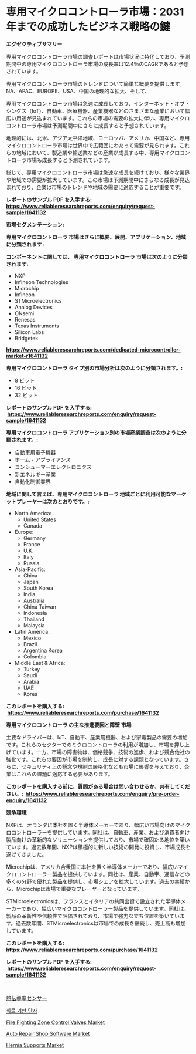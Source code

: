 <p><h1>専用マイクロコントローラ市場：2031年までの成功したビジネス戦略の鍵</h1></p><p><strong>エグゼクティブサマリー</strong></p>
<p><p>専用マイクロコントローラ市場の調査レポートは市場状況に特化しており、予測期間中の専用マイクロコントローラ市場の成長率は12.4％のCAGRであると予想されています。</p><p>専用マイクロコントローラ市場のトレンドについて簡単な概要を提供します。NA、APAC、EUROPE、USA、中国の地理的な拡大、そして、</p><p>専用マイクロコントローラ市場は急速に成長しており、インターネット・オブ・シングス（IoT）、自動車、医療機器、産業機器などのさまざまな産業において幅広い用途が見込まれています。これらの市場の需要の拡大に伴い、専用マイクロコントローラ市場は予測期間中にさらに成長すると予想されています。</p><p>地理的には、北米、アジア太平洋地域、ヨーロッパ、アメリカ、中国など、専用マイクロコントローラ市場は世界中で広範囲にわたって需要が見られます。これらの地域において、製造業や輸送業などの産業が成長する中、専用マイクロコントローラ市場も成長すると予測されています。</p><p>総じて、専用マイクロコントローラ市場は急速な成長を続けており、様々な業界や地域での需要が拡大しています。この市場は予測期間中にさらなる成長が見込まれており、企業は市場のトレンドや地域の需要に適応することが重要です。</p></p>
<p><strong>レポートのサンプル PDF を入手する: <a href="https://www.reliableresearchreports.com/enquiry/request-sample/1641132">https://www.reliableresearchreports.com/enquiry/request-sample/1641132</a></strong></p>
<p><strong>市場セグメンテーション:</strong></p>
<p><strong> 専用マイクロコントローラ 市場はさらに概要、展開、アプリケーション、地域に分類されます :</strong></p>
<p><strong>コンポーネントに関しては、 専用マイクロコントローラ 市場は次のように分類されます: &nbsp;</strong></p>
<p><ul><li>NXP</li><li>Infineon Technologies</li><li>Microchip</li><li>Infineon</li><li>STMicroelectronics</li><li>Analog Devices</li><li>ONsemi</li><li>Renesas</li><li>Texas Instruments</li><li>Silicon Labs</li><li>Bridgetek</li></ul></p>
<p><strong><a href="https://www.reliableresearchreports.com/dedicated-microcontroller-market-r1641132">https://www.reliableresearchreports.com/dedicated-microcontroller-market-r1641132</a></strong></p>
<p><strong> 専用マイクロコントローラ タイプ別の市場分析は次のように分類されます。:</strong></p>
<p><ul><li>8 ビット</li><li>16 ビット</li><li>32 ビット</li></ul></p>
<p><strong>レポートのサンプル PDF を入手する: &nbsp;<a href="https://www.reliableresearchreports.com/enquiry/request-sample/1641132">https://www.reliableresearchreports.com/enquiry/request-sample/1641132</a></strong></p>
<p><strong> 専用マイクロコントローラ アプリケーション別の市場産業調査は次のように分類されます。:</strong></p>
<p><ul><li>自動車用電子機器</li><li>ホーム・アプライアンス</li><li>コンシューマーエレクトロニクス</li><li>新エネルギー産業</li><li>自動化制御業界</li></ul></p>
<p><strong>地域に関して言えば、専用マイクロコントローラ 地域ごとに利用可能なマーケットプレーヤーは次のとおりです。:</strong></p>
<p><ul>
    <li>
        North America:
        <ul>
            <li>United States</li>
            <li>Canada</li>
        </ul>
    </li>
    <li>
        Europe:
        <ul>
            <li>Germany</li>
            <li>France</li>
            <li>U.K.</li>
            <li>Italy</li>
            <li>Russia</li>
        </ul>
    </li>
    <li>
        Asia-Pacific:
        <ul>
            <li>China</li>
            <li>Japan</li>
            <li>South Korea</li>
            <li>India</li>
            <li>Australia</li>
            <li>China Taiwan</li>
            <li>Indonesia</li>
            <li>Thailand</li>
            <li>Malaysia</li>
        </ul>
    </li>
    <li>
        Latin America:
        <ul>
            <li>Mexico</li>
            <li>Brazil</li>
            <li>Argentina Korea</li>
            <li>Colombia</li>
        </ul>
    </li>
    <li>
        Middle East & Africa:
        <ul>
            <li>Turkey</li>
            <li>Saudi</li>
            <li>Arabia</li>
            <li>UAE</li>
            <li>Korea</li>
        </ul>
    </li>
    </ul></p>
<p><strong>このレポートを購入する: &nbsp;<a href="https://www.reliableresearchreports.com/purchase/1641132">https://www.reliableresearchreports.com/purchase/1641132</a></strong></p>
<p><strong>専用マイクロコントローラ の主な推進要因と障壁 市場</strong></p>
<p><p>主要なドライバーは、IoT、自動車、産業用機器、および家電製品の需要の増加です。これらのセクターでのミクロコントローラの利用が増加し、市場を押し上げています。一方、市場の障害物は、価格競争、技術の進歩、および競合他社の強化です。これらの要因が市場を制約し、成長に対する課題となっています。さらに、セキュリティ上の懸念や規制の厳格化なども市場に影響を与えており、企業はこれらの課題に適応する必要があります。</p></p>
<p><strong>このレポートを購入する前に、質問がある場合は問い合わせるか、共有してください。:&nbsp; <a href="https://www.reliableresearchreports.com/enquiry/pre-order-enquiry/1641132">https://www.reliableresearchreports.com/enquiry/pre-order-enquiry/1641132</a></strong></p>
<p><strong>競争環境</strong></p>
<p><p>NXPは、オランダに本社を置く半導体メーカーであり、幅広い市場向けのマイクロコントローラーを提供しています。同社は、自動車、産業、および消費者向け製品向けの革新的なソリューションを提供しており、市場で確固たる地位を築いています。過去数年間、NXPは積極的に新しい技術の開発に投資し、市場成長を遂げてきました。</p><p>Microchipは、アメリカ合衆国に本社を置く半導体メーカーであり、幅広いマイクロコントローラー製品を提供しています。同社は、産業、自動車、通信などの多くの分野で優れた製品を提供し、市場シェアを拡大しています。過去の実績から、Microchipは市場で重要なプレーヤーとなっています。</p><p>STMicroelectronicsは、フランスとイタリアの共同出資で設立された半導体メーカーであり、幅広いマイクロコントローラー製品を提供しています。同社は、製品の革新性や信頼性で評価されており、市場で強力な立ち位置を築いています。過去数年間、STMicroelectronicsは市場での成長を継続し、売上高も増加しています。</p></p>
<p><strong>このレポートを購入する: &nbsp; <a href="https://www.reliableresearchreports.com/purchase/1641132">https://www.reliableresearchreports.com/purchase/1641132</a></strong></p>
<p><strong>レポートのサンプル PDF を入手する: &nbsp;<a href="https://www.reliableresearchreports.com/enquiry/request-sample/1641132">https://www.reliableresearchreports.com/enquiry/request-sample/1641132</a></strong><strong></strong></p>
<p>&nbsp;</p>
<p><p><a href="https://github.com/schmahlson/Market-Research-Report-List-1/blob/main/988019565275.md">熱伝導率センサー</a></p><p><a href="https://github.com/KellyLyncyh543964/Market-Research-Report-List-1/blob/main/460717969415.md">회로 기판 단자</a></p><p><a href="https://github.com/vimar16th/Market-Research-Report-List-4/blob/main/fire-fighting-zone-control-valves-market.md">Fire Fighting Zone Control Valves Market</a></p><p><a href="https://www.linkedin.com/pulse/auto-repair-shop-software-market-size-trends-complete-audvc">Auto Repair Shop Software Market</a></p><p><a href="https://www.linkedin.com/pulse/hernia-supports-market-trends-analysis-forecasted-period-pd6df">Hernia Supports Market</a></p></p>